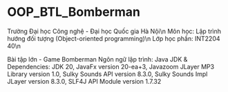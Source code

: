 # OOP_BTL_Bomberman
Trường Đại học Công nghệ - Đại học Quốc gia Hà Nội\n
Môn học: Lập trình hướng đối tượng (Object-oriented programming)\n
Lớp học phần: INT2204 40\n

Bài tập lớn - Game Bomberman
Ngôn ngữ lập trình: Java
JDK & Dependencies: JDK 20, JavaFx version 20-ea+3, Javazoom JLayer MP3 Library version 1.0, Sulky Sounds API version 8.3.0, Sulky Sounds Impl JLayer version 8.3.0, SLF4J API Module version 1.7.32

